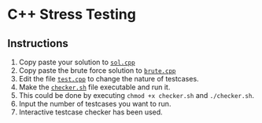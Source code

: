 # C++ Stress Testing

## Instructions

1. Copy paste your solution to [`sol.cpp`](sol.cpp)
2. Copy paste the brute force solution to [`brute.cpp`](brute.cpp)
3. Edit the file [`test.cpp`](test.cpp) to change the nature of testcases.
4. Make the [`checker.sh`](checker.sh) file executable and run it.
5. This could be done by executing  `chmod +x checker.sh` and  `./checker.sh`. 
6. Input the number of testcases you want to run.
7. Interactive testcase checker has been used.
